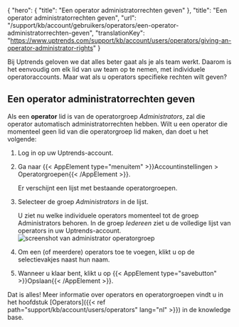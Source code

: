 {
  "hero": {
    "title": "Een operator administratorrechten geven"
  },
  "title": "Een operator administratorrechten geven",
  "url": "/support/kb/account/gebruikers/operators/een-operator-administratorrechten-geven",
  "translationKey": "https://www.uptrends.com/support/kb/account/users/operators/giving-an-operator-administrator-rights"
}

Bij Uptrends geloven we dat alles beter gaat als je als team werkt. Daarom is het eenvoudig om elk lid van uw team op te nemen, met individuele operatoraccounts. Maar wat als u operators specifieke rechten wilt geven?

## Een operator administratorrechten geven

Als een **operator** lid is van de operatorgroep *Administrators*, zal die operator automatisch administratorrechten hebben. Wilt u een operator die momenteel geen lid van die operatorgroep lid maken, dan doet u het volgende:

1.  Log in op uw Uptrends-account.  
2.  Ga naar {{< AppElement type="menuitem" >}}Accountinstellingen > Operatorgroepen{{< /AppElement >}}.

    Er verschijnt een lijst met bestaande operatorgroepen.
3.  Selecteer de groep *Administrators* in de lijst.  

    U ziet nu welke individuele operators momenteel tot de groep Administrators behoren. In de groep *Iedereen* ziet u de volledige lijst van operators in uw Uptrends-account.  
![screenshot van administrator operatorgroep](/img/content/scr-accountsetup-operatorgroups-administrators.min.png)
      
4.  Om een (of meerdere) operators toe te voegen, klikt u op de selectievakjes naast hun naam.  
5.  Wanneer u klaar bent, klikt u op {{< AppElement type="savebutton" >}}Opslaan{{< /AppElement >}}.

Dat is alles! Meer informatie over operators en operatorgroepen vindt u in het hoofdstuk [Operators]({{< ref path="support/kb/account/users/operators" lang="nl" >}}) in de knowledge base.
